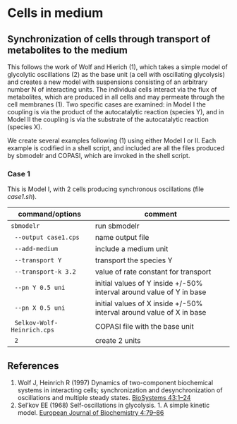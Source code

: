 # Cells in medium
## Synchronization of cells through transport of metabolites to the medium

This follows the work of Wolf and Hierich (1), which takes a simple model of glycolytic oscillations (2) as the base unit (a cell with oscillating glycolysis) and creates a new model with suspensions consisting of an arbitrary number N of interacting units. The individual cells interact via the flux of metabolites, which are produced in all cells and may permeate through the cell membranes (1). Two specific cases are examined: in Model I the coupling is via the product of the autocatalytic reaction (species Y), and in Model II the coupling is via the substrate of the autocatalytic reaction (species X).

We create several examples following (1) using either Model I or II. Each example is codified in a shell script, and included are all the files produced by sbmodelr and COPASI, which are invoked in the shell script.

### Case 1
This is Model I, with 2 cells producing synchronous oscillations (file *case1.sh*).

| command/options              | comment                              |
| ---------------------------- | ------------------------------------ |
|``sbmodelr``                  | run sbmodelr                         |
|`` --output case1.cps``       | name output file                     |
|`` --add-medium``             | include a medium unit                |
|`` --transport Y``            | transport the species Y              |
|`` --transport-k 3.2``        | value of rate constant for transport |
|`` --pn Y 0.5 uni``           | initial values of Y inside +/-50% interval around value of Y in base |
|`` --pn X 0.5 uni``           | initial values of X inside +/-50% interval around value of X in base |
|`` Selkov-Wolf-Heinrich.cps`` | COPASI file with the base unit       |
|`` 2``                        | create 2 units                       |



## References

1. Wolf J, Heinrich R (1997) Dynamics of two-component biochemical systems in interacting cells; synchronization and desynchronization of oscillations and multiple steady states. [BioSystems 43:1–24](https://doi.org/10.1016/s0303-2647(97)01688-2)
2. Sel’kov EE (1968) Self-oscillations in glycolysis. 1. A simple kinetic model. [European Journal of Biochemistry 4:79–86](https://doi.org/10.1111/j.1432-1033.1968.tb00175.x)

